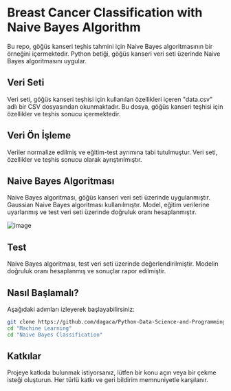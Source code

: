 # Breast Cancer Classification with Naive Bayes Algorithm

Bu repo, göğüs kanseri teşhis tahmini için Naive Bayes algoritmasının bir örneğini içermektedir. Python betiği, göğüs kanseri veri seti üzerinde Naive Bayes algoritmasını uygular.



## Veri Seti

Veri seti, göğüs kanseri teşhisi için kullanılan özellikleri içeren "data.csv" adlı bir CSV dosyasından okunmaktadır. Bu dosya, göğüs kanseri teşhisi için özellikler ve teşhis sonucu içermektedir.



## Veri Ön İşleme

Veriler normalize edilmiş ve eğitim-test ayrımına tabi tutulmuştur. Veri seti, özellikler ve teşhis sonucu olarak ayrıştırılmıştır.



## Naive Bayes Algoritması

Naive Bayes algoritması, göğüs kanseri veri seti üzerinde uygulanmıştır. Gaussian Naive Bayes algoritması kullanılmıştır. Model, eğitim verilerine uyarlanmış ve test veri seti üzerinde doğruluk oranı hesaplanmıştır.



![image](https://github.com/dagaca/Python-Data-Science-and-Programming/assets/80363244/038c3c6e-08b9-4530-b07c-e5e8f2e40c6d)



## Test

Naive Bayes algoritması, test veri seti üzerinde değerlendirilmiştir. Modelin doğruluk oranı hesaplanmış ve sonuçlar rapor edilmiştir.



## Nasıl Başlamalı?
Aşağıdaki adımları izleyerek başlayabilirsiniz:

```bash
git clone https://github.com/dagaca/Python-Data-Science-and-Programming.git
cd "Machine Learning"
cd "Naive Bayes Classification"
```


## Katkılar
Projeye katkıda bulunmak istiyorsanız, lütfen bir konu açın veya bir çekme isteği oluşturun. Her türlü katkı ve geri bildirim memnuniyetle karşılanır.
